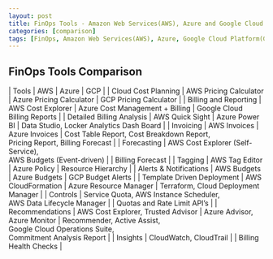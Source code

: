 ```yaml
---
layout: post
title: FinOps Tools - Amazon Web Services(AWS), Azure and Google Cloud Platform(GCP)
categories: [comparison]
tags: [FinOps, Amazon Web Services(AWS), Azure, Google Cloud Platform(GCP)]
---
```


## FinOps Tools Comparison 

| Tools | AWS | Azure | GCP |
| Cloud Cost Planning | AWS Pricing Calculator | Azure Pricing Calculator | GCP Pricing Calculator | 
| Billing and Reporting | AWS Cost Explorer	| Azure Cost Management + Billing | Google Cloud Billing Reports |
| Detailed Billing Analysis | AWS Quick Sight | Azure Power BI | Data Studio, Locker Analytics Dash Board |
| Invoicing | AWS Invoices | Azure Invoices | Cost Table Report, Cost Breakdown Report, <br> Pricing Report, Billing Forecast |
| Forecasting | AWS Cost Explorer (Self- Service), <br> AWS Budgets (Event-driven) |  | Billing Forecast |
| Tagging |	AWS Tag Editor | Azure Policy | Resource Hierarchy | 
| Alerts & Notifications | AWS Budgets | Azure Budgets | GCP Budget Alerts |
| Template Driven Deployment | AWS CloudFormation | Azure Resource Manager | Terraform, Cloud Deployment Manager |
| Controls | Service Quota, AWS Instance Scheduler, <br> AWS Data Lifecycle Manager | | Quotas and Rate Limit API’s |
| Recommendations | AWS Cost Explorer, Trusted Advisor | Azure Advisor, Azure Monitor | Recommender, Active Assist, <br> Google Cloud Operations Suite, <br> Commitment Analysis Report |
| Insights | CloudWatch, CloudTrail | | Billing Health Checks | 

